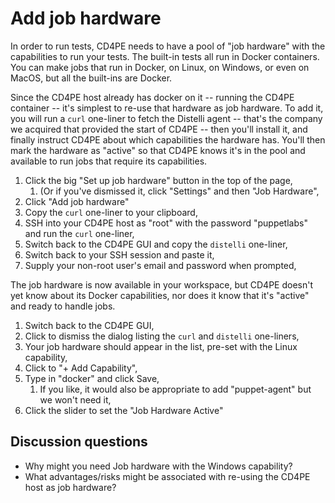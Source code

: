# Add job hardware

In order to run tests, CD4PE needs to have a pool of "job hardware" with the capabilities to run your tests.  The built-in tests all run in Docker containers.  You can make jobs that run in Docker, on Linux, on Windows, or even on MacOS, but all the built-ins are Docker.

Since the CD4PE host already has docker on it -- running the CD4PE container -- it's simplest to re-use that hardware as job hardware.  To add it, you will run a `curl` one-liner to fetch the Distelli agent -- that's the company we acquired that provided the start of CD4PE -- then you'll install it, and finally instruct CD4PE about which capabilities the hardware has.  You'll then mark the hardware as "active" so that CD4PE knows it's in the pool and available to run jobs that require its capabilities.

1. Click the big "Set up job hardware" button in the top of the page,
    1. (Or if you've dismissed it, click "Settings" and then "Job Hardware",
1. Click "Add job hardware"
1. Copy the `curl` one-liner to your clipboard,
1. SSH into your CD4PE host as "root" with the password "puppetlabs" and run the `curl` one-liner,
1. Switch back to the CD4PE GUI and copy the `distelli` one-liner,
1. Switch back to your SSH session and paste it,
1. Supply your non-root user's email and password when prompted,

The job hardware is now available in your workspace, but CD4PE doesn't yet know about its Docker capabilities, nor does it know that it's "active" and ready to handle jobs.

1. Switch back to the CD4PE GUI,
1. Click to dismiss the dialog listing the `curl` and `distelli` one-liners,
1. Your job hardware should appear in the list, pre-set with the Linux capability,
1. Click to "+ Add Capability",
1. Type in "docker" and click Save,
    1. If you like, it would also be appropriate to add "puppet-agent" but we won't need it,
1. Click the slider to set the "Job Hardware Active"

## Discussion questions

* Why might you need Job hardware with the Windows capability?
* What advantages/risks might be associated with re-using the CD4PE host as job hardware?
